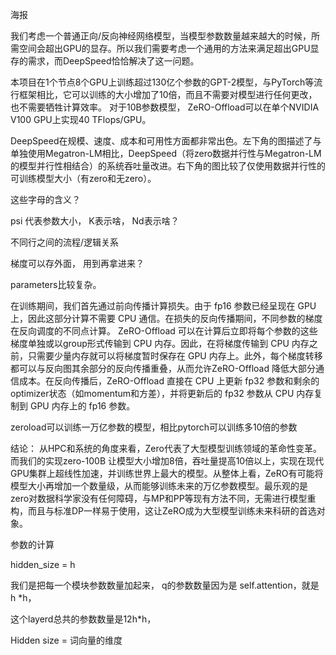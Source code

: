 海报



我们考虑一个普通正向/反向神经网络模型，当模型参数数量越来越大的时候，所需空间会超出GPU的显存。所以我们需要考虑一个通用的方法来满足超出GPU显存的需求，而DeepSpeed恰恰解决了这一问题。

本项目在1个节点8个GPU上训练超过130亿个参数的GPT-2模型，与PyTorch等流行框架相比，它可以训练的大小增加了10倍，而且不需要对模型进行任何更改，也不需要牺牲计算效率。 对于10B参数模型， ZeRO-Offload可以在单个NVIDIA V100 GPU上实现40 TFlops/GPU。

  DeepSpeed在规模、速度、成本和可用性方面都非常出色。左下角的图描述了与单独使用Megatron-LM相比，DeepSpeed（将zero数据并行性与Megatron-LM的模型并行性相结合）的系统吞吐量改进。右下角的图比较了仅使用数据并行性的可训练模型大小（有zero和无zero）。

这些字母的含义？

 psi 代表参数大小，  K表示啥，   Nd表示啥？  

不同行之间的流程/逻辑关系



梯度可以存外面， 用到再拿进来？ 

parameters比较复杂。

在训练期间，我们首先通过前向传播计算损失。由于 fp16 参数已经呈现在 GPU 上，因此这部分计算不需要 CPU 通信。在损失的反向传播期间，不同参数的梯度在反向调度的不同点计算。 ZeRO-Offload 可以在计算后立即将每个参数的这些梯度单独或以group形式传输到 CPU 内存。因此，在将梯度传输到 CPU 内存之前，只需要少量内存就可以将梯度暂时保存在 GPU 内存上。此外，每个梯度转移都可以与反向图其余部分的反向传播重叠，从而允许ZeRO-Offload 降低大部分通信成本。在反向传播后，ZeRO-Offload 直接在 CPU 上更新 fp32 参数和剩余的optimizer状态（如momentum和方差），并将更新后的 fp32 参数从 CPU 内存复制到 GPU 内存上的 fp16 参数。



zeroload可以训练一万亿参数的模型，相比pytorch可以训练多10倍的参数



结论： 从HPC和系统的角度来看，Zero代表了大型模型训练领域的革命性变革。而我们的实现zero-100B 让模型大小增加8倍，吞吐量提高10倍以上，实现在现代GPU集群上超线性加速，并训练世界上最大的模型。从整体上看，ZeRO有可能将模型大小再增加一个数量级，从而能够训练未来的万亿参数模型。最乐观的是zero对数据科学家没有任何障碍，与MP和PP等现有方法不同，无需进行模型重构，而且与标准DP一样易于使用，这让ZeRO成为大型模型训练未来科研的首选对象。





参数的计算

hidden_size = h

我们是把每一个模块参数数量加起来，   q的参数数量因为是 self.attention，就是 h *h，

这个layerd总共的参数数量是12h*h， 

Hidden size = 词向量的维度
